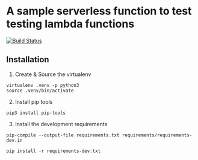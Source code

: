 # A sample serverless function to test testing lambda functions

[![Build Status](https://travis-ci.org/joshuaballoch/testing-lambda-py.svg?branch=master)](https://travis-ci.org/joshuaballoch/testing-lambda-py)

## Installation

1. Create & Source the virtualenv

```
virtualenv .venv -p python3
source .venv/bin/activate
```

2.  Install pip tools

```
pip3 install pip-tools
```

3. Install the development requirements

```
pip-compile --output-file requirements.txt requirements/requirements-dev.in

pip install -r requirements-dev.txt
```
